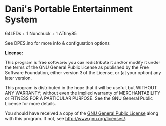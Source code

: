 Dani's Portable Entertainment System
====================================

64LEDs + 1 Nunchuck + 1 ATtiny85

See DPES.ino for more info & configuration options

**License:**

This program is free software: you can redistribute it and/or modify
it under the terms of the GNU General Public License as published by
the Free Software Foundation, either version 3 of the License, or
(at your option) any later version.

This program is distributed in the hope that it will be useful,
but WITHOUT ANY WARRANTY; without even the implied warranty of
MERCHANTABILITY or FITNESS FOR A PARTICULAR PURPOSE. See the
GNU General Public License for more details.

You should have received a copy of the [GNU General Public License](https://github.com/danielesteban/DPES/blob/master/LICENSE)
along with this program. If not, see <http://www.gnu.org/licenses/>.
